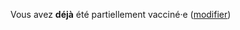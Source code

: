 Vous avez **déjà** été partiellement vacciné·e <span class="modifier">([modifier](#vaccins))</span>

